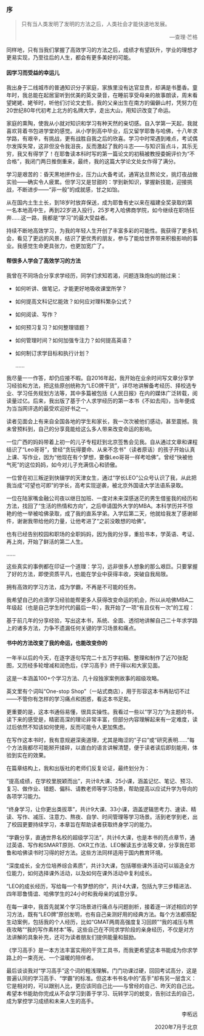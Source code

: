 ### 序



> 只有当人类发明了发明的方法之后，人类社会才能快速地发展。
>
> <p align="right">—查理·芒格</p>

同样地，只有当我们掌握了高效学习的方法之后，成绩才有望跃升，学业的理想才更易实现，乃至往后的人生，都会有更多美好的可能。



#### 因学习而受益的幸运儿

我出身于二线城市的普通知识分子家庭，家族里没有达官显贵，却满是书墨香。童年时，我总能在起居室听到优美的英文录音，在睡前享受母亲的故事朗读，周末看望姥姥、姥爷时，听他们讨论文史哲。我的父亲出生在南方的偏僻山村，凭努力在20世纪80年代初考上北方的名牌大学，走出大山，用知识改变了命运。

家庭的熏陶，使我从小就对知识和学习有种天然的亲切感。自入学第一天起，我就喜欢背着书包进学堂的感觉。从小学到高中毕业，后又留学耶鲁与哈佛，十八年求学路，有艰辛，有挑战，更有战胜自我之后的欣喜。学习中时常遇到难点，考试偶尔发挥失常，这非但没令我沮丧，反而激起了我的斗志——与知识盲点斗，其乐无穷，我又有得学了！在耶鲁读本科时写的第一篇论文的初稿被教授委婉评价为“不合格”，我闭门两日推倒重来，最终，我的这篇大学论文处女作得了满分。

学习是艰苦的：昏天黑地拼作业，压力山大备考试，通宵达旦熬论文，挑灯夜战做实验——确实令人疲累。但学习又是甘甜的：学到新知识，掌握新技能，迎接挑战，不断进步——“非一般”的成就感，甘之如饴。

从在国内土生土长，到18岁时放弃保送，成为耶鲁有史以来在福建全奖录取的第一名本地高中生，再到22岁进入投行，25岁考入哈佛商学院，如今继续在职场狂奔……这一路，我都是“学习”的最大受益者。

持续不断地高效学习，为我的年轻人生开创了丰富多彩的可能性。我获得了更多机会，看见了更远的风景，结识了更优秀的朋友，参与了能给世界带来积极影响的事业。我感觉生命更具张力，也更加宽广了。



#### 帮很多人学会了高效学习的方法

我曾在不同场合分享求学经历，同学们求知若渴，问题连珠炮似的抛过来：

- 如何听讲、做笔记，才能更好地吸收课堂所学？

- 如何提高文科记忆能效？如何应对理科繁杂公式？

- 如何阅读、写作？

- 如何预习复习？如何整理错题？

- 如何管理时间？如何加强专注力？如何提高英语？

- 如何制订求学目标和执行计划？

  ……

  

我尽量一一作答，却仍应接不暇。自2016年起，我开始在业余时间写文章分享学习经验和方法，把这些原创统称为“LEO牌干货”，详尽地讲解备考经历、择校选专业、学习任务规划方法等，其中多篇被包括《人民日报》在内的媒体广泛转载，阅读量过亿。后来，我出版了基于个人求学经历的第一本书《不如去闯》，当年便成为当当网评选的最受欢迎好书之一。

读者见面会上有来自全国各地的学生和家长，我一次次被他们感动，甚至震撼。我未曾预料到，自己的分享竟能给这么多人带来改变命运的影响。

一位广西的妈妈带着上初一的儿子专程赶到北京签售会见我。自从通过文章和课程结识了“Leo哥哥”，曾经“贪玩得要命、从来不念书”（读者原话）的孩子开始认真上课、写作业，因为“他现在有个梦想，要像Leo哥哥一样考哈佛”。曾经“快被他气死”的这位妈妈，如今对儿子充满信心和骄傲。

一位曾在初三叛逆到快辍学的天津女生，通过“学长LEO”公众号认识了我，从此把我当成“可望也可即”的学长，高考实现逆袭，被北京外国语大学法语系录取。

一位在陆家嘴金融公司夜以继日加班、一度对未来深感迷茫的男生借鉴我的经历和方法，找回了“生活的热情和方向”，之后申请国外大学的MBA。本科学历并不惊艳的他一举被哈佛录取，成了我的直系学弟。入学后第二天，他就给我发了感谢邮件，谢谢我带给他的力量，让他考进了“之前没敢想的哈佛”。

也有已经告别校园和职场的全职妈妈，因为我的分享，重拾书本，学英语、考证、再上岗，开始了鲜活的第二人生。

......

这些真实的事例都在印证一个道理：学习，远非很多人想象的那么艰巨。只要掌握了好的方法，即使资质平凡，也能在学业中获得丰收，突破自我局限。

拥有高效的学习方法，成为学霸，不再是不可能的任务。

我希望自己的点滴学习经验能帮更多人获得改变命运的机会，所以从哈佛MBA二年级起（也是自己学生时代的最后一年），我开始了一项“有且仅有一次”的工程：

基于前几年的分享经验，写出这本书，系统、全面、透彻地讲解自己二十年求学路上的诸多方法，力争不遗漏任何关键的学习场景和痛点。



#### 书中的方法改变了我的命运，也能改变你的

一年半以后的今天，在逐字逐句写完二十五万字初稿、整理和制作了近70张配图，又历经多轮增减和润色后，《学习高手》终于得以和大家见面。

这是一本涵盖100+个学习方法、几十段独家案例故事的超级攻略。

英文里有个词叫“One-stop Shop”（一站式商店），用于形容这本书再贴切不过——不管你有怎样的学习痛点和困惑，看这本书足矣。

更重要的是，这本书通俗易懂，很具实操性。我看过一些以“学习力”为主题的书，读下来的感受是，精密高深的理论非常丰富，但部分内容理解起来有一定难度，读过后依然不知该如何使用，反而可能令人更加焦虑。

在写作这本书时，我有意规避深奥道理，尤其是晦涩的“子曰”或“研究表明……”每个方法我都尽可能掰开揉碎，以直白的语言讲解清楚，便于读者读后即刻能用，体验到实在的效果。

在篇章结构上，我和出版社的老师们反复论证，最终划分为：

“提高成绩，在学校里脱颖而出”，共计8大课、25小课，涵盖记忆、笔记、预习、复习、做作业、错题、偏科、请教老师等学习场景，帮助提高以应试升学为导向的各项学习能力。

“终身学习，让你更出类拔萃”，共计9大课、33小课，涵盖逻辑思考力、速读、精读、写作、减压、注意力、熬夜、自学、时间管理等学习场景。活到老学到老，出了校园更要持续学习，本章旨在帮助读者获取终身学习的能力。

“学霸分享，直通世界名校的超级学习法”，共计6大课，也是本书的亮点章节，通过英语、写作和SMART原则、OKR工作法、LEO解读五步法等文章，分享我在耶鲁和哈佛读书时习得的好方法。这些方法同样适用于国内教育环境。

“深度成长，全方位培养综合素质”，共计3大课，包括哪些课外活动可以锻造全方位能力，如何选择课外活动，以及如何在课外活动中复利成长。

“LEO的成长经历，写给每一个有梦想的你”，共计4大课，包括九字三步精进法、四年耶鲁情谊、哈佛学生的24小时和我母亲的诚意分享。

在每一课中，我首先就某个学习场景进行痛点与问题剖析，接着逐一详述相应的学习方法，既有“LEO牌”原创发明，也有自己亲测好用的经典方法。每个方法都搭配生动案例，包括我的个人经历，比如“GMAT两周高强度复习回顾”“我的减压与熬夜攻略”“我的写作素材本”等。这些自己在不同求学阶段的亲身经历，不仅是对方法讲解的具象补充，还可为读者朋友们提供能量和鼓励。

《学习高手》是一本方法丰富实用的干货工具书，而我更希望这本书能成为你求学路上的一束亮光、一个温暖的陪伴者。

最后谈谈我对“学习高手”这个词的粗浅理解。门门功课过硬，回回考试高分，这是普遍认同的学习高手、“学霸”的标准。但这本书书名中的“高手”却有另一层含义：它是相对的，可以跟别人比，更应该同自己比——与曾经的自己、昨天的自己比。希望本书能助你完成从不会学习到善于学习、玩转学习的蜕变，告别过去的自己，成为掌控学习成绩和未来人生的高手。



<p align="right">李柘远</p>

<p align="right">2020年7月于北京</p>

